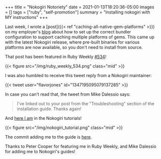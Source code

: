 +++
title = "Nokogiri Notoriety"
date = 2021-01-13T18:20:36-05:00
images = []
tags = ["ruby", "self-promotion"]
summary = "Installing nokogiri with MY instructions"
+++

Last week, I wrote a [post]({{< ref "caching-all-native-gem-platforms" >}}) on 
my employer's [blog](https://blog.thegnar.co/caching-all-native-gem-platforms) 
about how to set up the correct bundler configuration 
to support caching multiple platforms of gems. This came up with the latest Nokogiri 
release, where pre-built binaries for various platforms are now available, so 
you don't need to install from source. 

That post has been featured in Ruby Weekly [#534](https://rubyweekly.com/issues/534)! 

{{< figure src="/img/ruby_weekly_534.png" class="mid" >}} 

I was also humbled to receive this tweet reply from a Nokogiri maintainer:

{{< tweet user="flavorjones" id="1347195095079137285" >}}

In case you can't read that, the tweet from Mike Dalessio says: 

> I've linked out to your post from the "Troubleshooting" section of the installation guide. Thanks again! 

And [here I am](https://nokogiri.org/tutorials/installing_nokogiri.html#using-vendorcache-to-deploy-to-another-architecture) 
in the Nokogiri tutorials! 

{{< figure src="/img/nokogiri_tutorial.png" class="mid" >}} 

The commit adding me to the guide is [here](https://github.com/sparklemotion/nokogiri.org/commit/173ecdc110c738d0c5708934eb51d03e8e9f418d). 

Thanks to Peter Cooper for featuring me in Ruby Weekly, and Mike Dalessio for 
adding me to Nokogiri's guides! 
